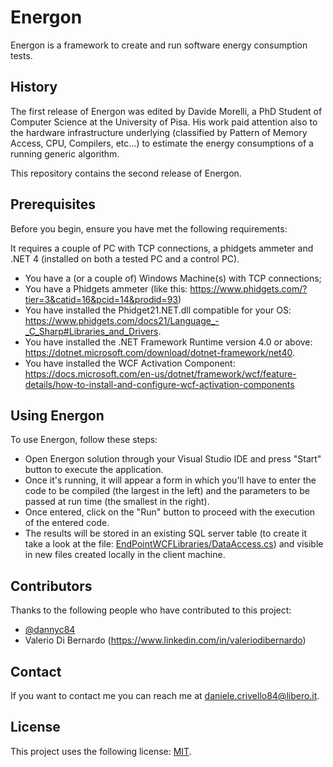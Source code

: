 # Energon

Energon is a framework to create and run software energy consumption tests. 

## History

The first release of Energon was edited by Davide Morelli, a PhD Student of Computer Science at the University of Pisa.                                                                                                                                                       His work paid attention also to the hardware infrastructure underlying (classified by Pattern of Memory Access, CPU, Compilers, etc...) to estimate the energy consumptions of a running generic algorithm.

This repository contains the second release of Energon.

## Prerequisites

Before you begin, ensure you have met the following requirements:

It requires a couple of PC with TCP connections, a phidgets ammeter and .NET 4 (installed on both a tested PC and a control PC).
* You have a (or a couple of) Windows Machine(s) with TCP connections;
* You have a Phidgets ammeter (like this: https://www.phidgets.com/?tier=3&catid=16&pcid=14&prodid=93)
* You have installed the Phidget21.NET.dll compatible for your OS: https://www.phidgets.com/docs21/Language_-_C_Sharp#Libraries_and_Drivers.
* You have installed the .NET Framework Runtime version 4.0 or above: https://dotnet.microsoft.com/download/dotnet-framework/net40.
* You have installed the WCF Activation Component: https://docs.microsoft.com/en-us/dotnet/framework/wcf/feature-details/how-to-install-and-configure-wcf-activation-components

## Using Energon

To use Energon, follow these steps:

* Open Energon solution through your Visual Studio IDE and press "Start" button to execute the application.
* Once it's running, it will appear a form in which you'll have to enter the code to be compiled (the largest in the left) and the parameters to be passed at run time (the smallest in the right). 
* Once entered, click on the "Run" button to proceed with the execution of the entered code.
* The results will be stored in an existing SQL server table (to create it take a look at the file: [EndPointWCFLibraries/DataAccess.cs](EndPointWCFLibraries/DataAccess.cs)) and visible in new files created locally in the client machine.

## Contributors

Thanks to the following people who have contributed to this project:

* [@dannyc84](https://github.com/dannyc84)
* Valerio Di Bernardo (https://www.linkedin.com/in/valeriodibernardo)

## Contact

If you want to contact me you can reach me at daniele.crivello84@libero.it.

## License

This project uses the following license: [MIT](LICENSE.md).
